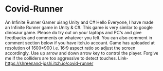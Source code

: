# Covid-Runner
An Infinite Runner Gamer uisng Unity and C#
Hello Everyone,
I have made an Infinite Runner game in Unity & C#. This game is very similar to google dinosaur game. Please do try out on your laptops and PC's and give feedbacks and comments on whatever you felt. You can also comment in comment section below if you have itch.io account. Game has uploaded at resolution of 1600*900 i.e. 16:9 aspect ratio so adjust the screen accordingly. Use up arrow and down arrow key to control the player. Forgive me if the colliders are too aggressive to detect touches.
Link-https://shreenand-joshi.itch.io/covid-runner
